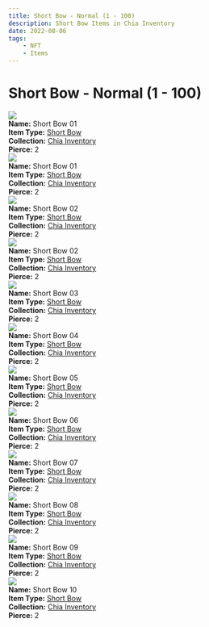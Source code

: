 ```yaml
---
title: Short Bow - Normal (1 - 100)
description: Short Bow Items in Chia Inventory
date: 2022-08-06
tags:
    - NFT
    - Items
---
```


# Short Bow - Normal (1 - 100)
<div class="item_thumbnail">
<a href="../../../Weapon/Short_Bow/Short_Bow"><img loading="lazy" src="https://mhrslttczhebs6uvexv4qlpj6tpqtom27eawplxiuhtt6npwwodq.arweave.net/YeMlzmLJyBl6lSXryC3p9N8JuZr5AWeu6KHnPzX2s4c"></a><br/>
<div><strong>Name:</strong> Short Bow 01</div>
<div><strong>Item Type:</strong> <a href="../../../Weapon/Short_Bow/Short_Bow">Short Bow</a></div>
<div><strong>Collection:</strong> <a href="https://www.spacescan.io/xch/nft/collection/col16fpva26fhdjp2echs3cr7c30gzl7qe67hu9grtsjcqldz354asjsyzp6wx">Chia Inventory</a></div>
<div><strong>Pierce:</strong> 2</div>
</div>
<div class="item_thumbnail">
<a href="../../../Weapon/Short_Bow/Short_Bow"><img loading="lazy" src="https://wysajenhpma4zibrrs6vus7bx56sn2sgezkmye6ct25rephgdu.arweave.net/t_iQEkad7AcygMYy9Wkvhv30m6kYmVMwTwp67EjzmHc"></a><br/>
<div><strong>Name:</strong> Short Bow 01</div>
<div><strong>Item Type:</strong> <a href="../../../Weapon/Short_Bow/Short_Bow">Short Bow</a></div>
<div><strong>Collection:</strong> <a href="https://www.spacescan.io/xch/nft/collection/col16fpva26fhdjp2echs3cr7c30gzl7qe67hu9grtsjcqldz354asjsyzp6wx">Chia Inventory</a></div>
<div><strong>Pierce:</strong> 2</div>
</div>
<div class="item_thumbnail">
<a href="../../../Weapon/Short_Bow/Short_Bow"><img loading="lazy" src="https://itswwgynoa24srhrxmdbpkh2rjd4k7f7kdqkjsaxkycouwjora.arweave.net/ROVrGw1wNclE8bsGF6j6ikfFfL9Q4KTIF1YE6l_kuiI"></a><br/>
<div><strong>Name:</strong> Short Bow 02</div>
<div><strong>Item Type:</strong> <a href="../../../Weapon/Short_Bow/Short_Bow">Short Bow</a></div>
<div><strong>Collection:</strong> <a href="https://www.spacescan.io/xch/nft/collection/col16fpva26fhdjp2echs3cr7c30gzl7qe67hu9grtsjcqldz354asjsyzp6wx">Chia Inventory</a></div>
<div><strong>Pierce:</strong> 2</div>
</div>
<div class="item_thumbnail">
<a href="../../../Weapon/Short_Bow/Short_Bow"><img loading="lazy" src="https://2aktk2ghyfrp2dxrr444onxxczexjbco5vsbadxlmqn6mugj4e.arweave.net/0BU1aMfB-Yv0O8Y85xzb3Fkl0hE7tZBAO62Qb5lDJ4c"></a><br/>
<div><strong>Name:</strong> Short Bow 02</div>
<div><strong>Item Type:</strong> <a href="../../../Weapon/Short_Bow/Short_Bow">Short Bow</a></div>
<div><strong>Collection:</strong> <a href="https://www.spacescan.io/xch/nft/collection/col16fpva26fhdjp2echs3cr7c30gzl7qe67hu9grtsjcqldz354asjsyzp6wx">Chia Inventory</a></div>
<div><strong>Pierce:</strong> 2</div>
</div>
<div class="item_thumbnail">
<a href="../../../Weapon/Short_Bow/Short_Bow"><img loading="lazy" src="https://c4t4d45vvozcwxmr2s6gwvkhoionm64fdcb2txbg5jn5s7bs5w4q.arweave.net/FyfB87WrsitdkdS8a1VHchzWe4UYg6ncJupb2Xwy7bk"></a><br/>
<div><strong>Name:</strong> Short Bow 03</div>
<div><strong>Item Type:</strong> <a href="../../../Weapon/Short_Bow/Short_Bow">Short Bow</a></div>
<div><strong>Collection:</strong> <a href="https://www.spacescan.io/xch/nft/collection/col16fpva26fhdjp2echs3cr7c30gzl7qe67hu9grtsjcqldz354asjsyzp6wx">Chia Inventory</a></div>
<div><strong>Pierce:</strong> 2</div>
</div>
<div class="item_thumbnail">
<a href="../../../Weapon/Short_Bow/Short_Bow"><img loading="lazy" src="https://swgtqqoxqvcvrnpszealwhjdzllsu65noplcvhfzgo2qy2rb65vq.arweave.net/lY04QdeFRVi18skAux0jytcqe61z1iqcuTO1DGoh92s"></a><br/>
<div><strong>Name:</strong> Short Bow 04</div>
<div><strong>Item Type:</strong> <a href="../../../Weapon/Short_Bow/Short_Bow">Short Bow</a></div>
<div><strong>Collection:</strong> <a href="https://www.spacescan.io/xch/nft/collection/col16fpva26fhdjp2echs3cr7c30gzl7qe67hu9grtsjcqldz354asjsyzp6wx">Chia Inventory</a></div>
<div><strong>Pierce:</strong> 2</div>
</div>
<div class="item_thumbnail">
<a href="../../../Weapon/Short_Bow/Short_Bow"><img loading="lazy" src="https://wz7rs7mdorwvjolndagn5hihm4qcaoe4xvdhsirclj6zkm4prq.arweave.net/tn8ZfYN0bVS5bRgM3p0HZyAgOJy9RnkiIlp9lTOPj_M"></a><br/>
<div><strong>Name:</strong> Short Bow 05</div>
<div><strong>Item Type:</strong> <a href="../../../Weapon/Short_Bow/Short_Bow">Short Bow</a></div>
<div><strong>Collection:</strong> <a href="https://www.spacescan.io/xch/nft/collection/col16fpva26fhdjp2echs3cr7c30gzl7qe67hu9grtsjcqldz354asjsyzp6wx">Chia Inventory</a></div>
<div><strong>Pierce:</strong> 2</div>
</div>
<div class="item_thumbnail">
<a href="../../../Weapon/Short_Bow/Short_Bow"><img loading="lazy" src="https://3cmmhc6lora5rqzcz3fmbaklkqpjji4ztk4hju67p4tyu6loi6pa.arweave.net/2JjDi8t0QdjDIs7KwIFLVB6Uo5mauHTT338ninluR54"></a><br/>
<div><strong>Name:</strong> Short Bow 06</div>
<div><strong>Item Type:</strong> <a href="../../../Weapon/Short_Bow/Short_Bow">Short Bow</a></div>
<div><strong>Collection:</strong> <a href="https://www.spacescan.io/xch/nft/collection/col16fpva26fhdjp2echs3cr7c30gzl7qe67hu9grtsjcqldz354asjsyzp6wx">Chia Inventory</a></div>
<div><strong>Pierce:</strong> 2</div>
</div>
<div class="item_thumbnail">
<a href="../../../Weapon/Short_Bow/Short_Bow"><img loading="lazy" src="https://zocefmjh5im7phfxxw2ym3cfx6ow3mlqtgxntfitb4bfg6kt2d6a.arweave.net/y4RCsSfqGfect721hmxFv51tsXCZrtmVEw8CU3lT0Pw"></a><br/>
<div><strong>Name:</strong> Short Bow 07</div>
<div><strong>Item Type:</strong> <a href="../../../Weapon/Short_Bow/Short_Bow">Short Bow</a></div>
<div><strong>Collection:</strong> <a href="https://www.spacescan.io/xch/nft/collection/col16fpva26fhdjp2echs3cr7c30gzl7qe67hu9grtsjcqldz354asjsyzp6wx">Chia Inventory</a></div>
<div><strong>Pierce:</strong> 2</div>
</div>
<div class="item_thumbnail">
<a href="../../../Weapon/Short_Bow/Short_Bow"><img loading="lazy" src="https://455z3ciqrhxcxb6vmjce2llc5y5czr4absgb5uewkyzy2ynmevsq.arweave.net/53udiRCJ7iuH1WJETS1i7josx4AMjB7QllYzjWGsJWU"></a><br/>
<div><strong>Name:</strong> Short Bow 08</div>
<div><strong>Item Type:</strong> <a href="../../../Weapon/Short_Bow/Short_Bow">Short Bow</a></div>
<div><strong>Collection:</strong> <a href="https://www.spacescan.io/xch/nft/collection/col16fpva26fhdjp2echs3cr7c30gzl7qe67hu9grtsjcqldz354asjsyzp6wx">Chia Inventory</a></div>
<div><strong>Pierce:</strong> 2</div>
</div>
<div class="item_thumbnail">
<a href="../../../Weapon/Short_Bow/Short_Bow"><img loading="lazy" src="https://zzckcxfpnepmqnc6vqentz2evxi5wvy33f6qbhoat5gnrla2.arweave.net/_zkShXK9pHsg0XqwI2edErdHbVxvZfQCdwJ9M2-KwaA"></a><br/>
<div><strong>Name:</strong> Short Bow 09</div>
<div><strong>Item Type:</strong> <a href="../../../Weapon/Short_Bow/Short_Bow">Short Bow</a></div>
<div><strong>Collection:</strong> <a href="https://www.spacescan.io/xch/nft/collection/col16fpva26fhdjp2echs3cr7c30gzl7qe67hu9grtsjcqldz354asjsyzp6wx">Chia Inventory</a></div>
<div><strong>Pierce:</strong> 2</div>
</div>
<div class="item_thumbnail">
<a href="../../../Weapon/Short_Bow/Short_Bow"><img loading="lazy" src="https://cr2llti4rk5jor2odjiehx2lxs5malvw66rmab2q3rcsj6jasaoq.arweave.net/FHS1zRyKupdHThpQQ99LvLrALrb3osAHUNxFJPkgkB0"></a><br/>
<div><strong>Name:</strong> Short Bow 10</div>
<div><strong>Item Type:</strong> <a href="../../../Weapon/Short_Bow/Short_Bow">Short Bow</a></div>
<div><strong>Collection:</strong> <a href="https://www.spacescan.io/xch/nft/collection/col16fpva26fhdjp2echs3cr7c30gzl7qe67hu9grtsjcqldz354asjsyzp6wx">Chia Inventory</a></div>
<div><strong>Pierce:</strong> 2</div>
</div>

